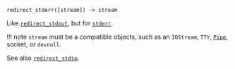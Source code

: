 ```
redirect_stderr([stream]) -> stream
```

Like [`redirect_stdout`](@ref), but for [`stderr`](@ref).

!!! note
    `stream` must be a compatible objects, such as an `IOStream`, `TTY`, [`Pipe`](@ref), socket, or `devnull`.


See also [`redirect_stdio`](@ref).

